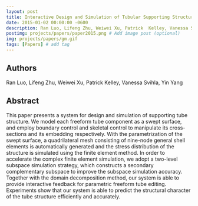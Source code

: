 ```yaml
---
layout: post
title: Interactive Design and Simulation of Tubular Supporting Structure
date: 2015-01-02 00:00:00 -0600
description: Ran Luo, Lifeng Zhu, Weiwei Xu, Patrick  Kelley, Vanessa Svihla, Yin Yang, "Interactive Design and Simulation of Tubular Supporting Structure", in Graphical Models, Vol 80, pp16-30, 2015. # Add post description (optional)
postimg: projects/papers/paper2015.png # Add image post (optional)
img: projects/papers/gm.gif
tags: [Papers] # add tag
---
```


## Authors

Ran Luo, Lifeng Zhu, Weiwei Xu, Patrick  Kelley, Vanessa Svihla, Yin Yang

## Abstract

This paper presents a system for design and simulation of supporting tube structure. We model each freeform tube component as a swept surface, and employ boundary control and skeletal control to manipulate its cross-sections and its embedding respectively. With the parametrization of the swept surface, a quadrilateral mesh consisting of nine-node general shell elements is automatically generated and the stress distribution of the structure is simulated using the finite element method. In order to accelerate the complex finite element simulation, we adopt a two-level subspace simulation strategy, which constructs a secondary complementary subspace to improve the subspace simulation accuracy. Together with the domain decomposition method, our system is able to provide interactive feedback for parametric freeform tube editing. Experiments show that our system is able to predict the structural character of the tube structure efficiently and accurately.
